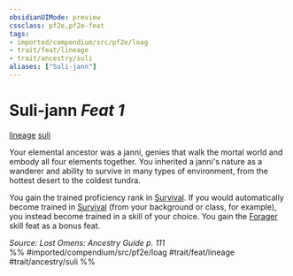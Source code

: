 ```yaml
---
obsidianUIMode: preview
cssclass: pf2e,pf2e-feat
tags:
- imported/compendium/src/pf2e/loag
- trait/feat/lineage
- trait/ancestry/suli
aliases: ["Suli-jann"]
---
```

# Suli-jann  *Feat 1*  
[lineage](lineage-apg.md)  [suli](suli-b2.md)  


Your elemental ancestor was a janni, genies that walk the mortal world and embody all four elements together. You inherited a janni's nature as a wanderer and ability to survive in many types of environment, from the hottest desert to the coldest tundra.

You gain the trained proficiency rank in [Survival](../skills.md#Survival). If you would automatically become trained in [Survival](../skills.md#Survival) (from your background or class, for example), you instead become trained in a skill of your choice. You gain the [Forager](forager.md) skill feat as a bonus feat.

*Source: Lost Omens: Ancestry Guide p. 111*  
%% #imported/compendium/src/pf2e/loag #trait/feat/lineage #trait/ancestry/suli %%